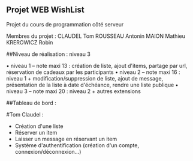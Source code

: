 ## Projet WEB WishList
Projet du cours de programmation côté serveur 

Membres du projet :
CLAUDEL Tom
ROUSSEAU Antonin
MAION Mathieu
KREROWICZ Robin

##Niveau de réalisation : niveau 3

• niveau 1 – note maxi 13 : création de liste, ajout d'items, partage par url, réservation de
cadeaux par les participants
• niveau 2 – note maxi 16 : niveau 1 + modification/suppression de liste, ajout de message,
présentation de la liste à date d'échéance, rendre une liste publique
• niveau 3 – note maxi 20 : niveau 2 + autres extensions

##Tableau de bord :

#Tom Claudel : 
  - Création d'une liste
  - Réserver un item
  - Laisser un message en réservant un item
  - Système d'authentification (création d'un compte, connexion/déconnexion...)
